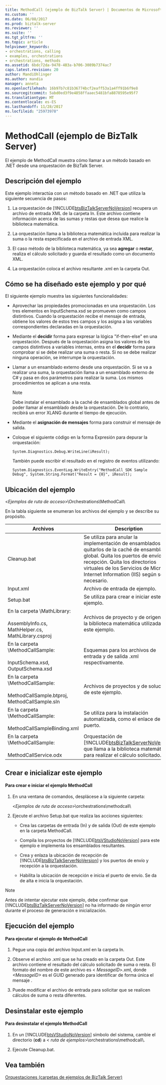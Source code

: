 ```yaml
---
title: MethodCall (ejemplo de BizTalk Server) | Documentos de Microsoft
ms.custom: ''
ms.date: 06/08/2017
ms.prod: biztalk-server
ms.reviewer: ''
ms.suite: ''
ms.tgt_pltfrm: ''
ms.topic: article
helpviewer_keywords:
- orchestrations, calling
- examples, orchestrations
- orchestrations, methods
ms.assetid: 6bdc72da-9478-403a-b706-3089b7374ac7
caps.latest.revision: 20
author: MandiOhlinger
ms.author: mandia
manager: anneta
ms.openlocfilehash: 16b97b7c81b36774bcf2eaff53a1a4ff91b6f9e8
ms.sourcegitcommit: 5abd0ed3f9e4858ffaaec5481bfa8878595e95f7
ms.translationtype: MT
ms.contentlocale: es-ES
ms.lasthandoff: 11/28/2017
ms.locfileid: "25973978"
---
```

# <a name="methodcall-biztalk-server-sample"></a>MethodCall (ejemplo de BizTalk Server)
El ejemplo de MethodCall muestra cómo llamar a un método basado en .NET desde una orquestación de BizTalk Server.  
  
## <a name="what-this-sample-does"></a>Descripción del ejemplo  
 Este ejemplo interactúa con un método basado en .NET que utiliza la siguiente secuencia de pasos:  
  
1.  La orquestación de [!INCLUDE[btsBizTalkServerNoVersion](../includes/btsbiztalkservernoversion-md.md)] recupera un archivo de entrada XML de la carpeta In. Este archivo contiene información acerca de las sumas y restas que desea que realice la biblioteca matemática.  
  
2.  La orquestación llama a la biblioteca matemática incluida para realizar la suma o la resta especificada en el archivo de entrada XML.  
  
3.  El caso método de la biblioteca matemática, ya sea **agregar** o **restar**, realiza el cálculo solicitado y guarda el resultado como un documento XML.  
  
4.  La orquestación coloca el archivo resultante .xml en la carpeta Out.  
  
## <a name="how-this-sample-is-designed-and-why"></a>Cómo se ha diseñado este ejemplo y por qué  
 El siguiente ejemplo muestra las siguientes funcionalidades:  
  
-   Aprovechar las propiedades promocionadas en una orquestación. Los tres elementos en InputSchema.xsd se promueven como campos distintivos. Cuando la orquestación recibe el mensaje de entrada, obtiene los valores de estos tres campos y los asigna a las variables correspondientes declaradas en la orquestación.  
  
-   Mediante el **decidir** forma para expresar la lógica "if-then-else" en una orquestación. Después de la orquestación asigna los valores de los campos distintivos a variables internas, entra en el **decidir** forma para comprobar si se debe realizar una suma o resta. Si no se debe realizar ninguna operación, se interrumpe la orquestación.  
  
-   Llamar a un ensamblado externo desde una orquestación. Si se va a realizar una suma, la orquestación llama a un ensamblado externo de C# y pasa en dos parámetros para realizar la suma. Los mismos procedimientos se aplican a una resta.  
  
    > [!NOTE]
    >  Debe instalar el ensamblado a la caché de ensamblados global antes de poder llamar al ensamblado desde la orquestación. De lo contrario, recibirá un error XLANG durante el tiempo de ejecución.  
  
-   Mediante el **asignación de mensajes** forma para construir el mensaje de salida.  
  
-   Coloque el siguiente código en la forma Expresión para depurar la orquestación:  
  
    ```  
    System.Diagnostics.Debug.WriteLine(iResult);  
    ```  
  
     También puede escribir el resultado en el registro de eventos utilizando:  
  
    ```  
    System.Diagnostics.EventLog.WriteEntry("MethodCall SDK Sample Debug", System.String.Format("Result = {0}", iResult);  
    ```  
  
## <a name="where-to-find-this-sample"></a>Ubicación del ejemplo  
 \<*Ejemplos de ruta de acceso*\>\Orchestrations\MethodCall\  
  
 En la tabla siguiente se enumeran los archivos del ejemplo y se describe su propósito.  
  
|Archivos|Description|  
|---------------|-----------------|  
|Cleanup.bat|Se utiliza para anular la implementación de ensamblados y quitarlos de la caché de ensamblados global. Quita los puertos de envío y recepción. Quita los directorios virtuales de los Servicios de Microsoft Internet Information (IIS) según sea necesario.|  
|Input.xml|Archivo de entrada de ejemplo.|  
|Setup.bat|Se utiliza para crear e iniciar este ejemplo.|  
|En la carpeta \MathLibrary:<br /><br /> AssemblyInfo.cs, MathHelper.cs, MathLibrary.csproj|Archivos de proyecto y de origen para la biblioteca matemática utilizada en este ejemplo.|  
|En la carpeta \MethodCallSample:<br /><br /> InputSchema.xsd, OutputSchema.xsd|Esquemas para los archivos de entrada y de salida .xml respectivamente.|  
|En la carpeta \MethodCallSample:<br /><br /> MethodCallSample.btproj, MethodCallSample.sln|Archivos de proyectos y de soluciones de este ejemplo.|  
|En la carpeta \MethodCallSample:<br /><br /> MethodCallSampleBinding.xml|Se utiliza para la instalación automatizada, como el enlace de puerto.|  
|En la carpeta \MethodCallSample:<br /><br /> MethodCallService.odx|Orquestación de [!INCLUDE[btsBizTalkServerNoVersion](../includes/btsbiztalkservernoversion-md.md)] que llama a la biblioteca matemática para realizar el cálculo solicitado.|  
  
## <a name="building-and-initializing-this-sample"></a>Crear e inicializar este ejemplo  
  
#### <a name="to-build-and-initialize-the-methodcall-sample"></a>Para crear e iniciar el ejemplo MethodCall  
  
1.  En una ventana de comandos, desplácese a la siguiente carpeta:  
  
     \<*Ejemplos de ruta de acceso*\>\orchestrations\methodcall\  
  
2.  Ejecute el archivo Setup.bat que realiza las acciones siguientes:  
  
    -   Crea las carpetas de entrada (In) y de salida (Out) de este ejemplo en la carpeta MethodCall.  
  
    -   Compila los proyectos de [!INCLUDE[btsVStudioNoVersion](../includes/btsvstudionoversion-md.md)] para este ejemplo e implementa los ensamblados resultantes.  
  
    -   Crea y enlaza la ubicación de recepción de [!INCLUDE[btsBizTalkServerNoVersion](../includes/btsbiztalkservernoversion-md.md)] y los puertos de envío y recepción a la orquestación.  
  
    -   Habilita la ubicación de recepción e inicia el puerto de envío. Se da de alta e inicia la orquestación.  
  
> [!NOTE]
>  Antes de intentar ejecutar este ejemplo, debe confirmar que [!INCLUDE[btsBizTalkServerNoVersion](../includes/btsbiztalkservernoversion-md.md)] no ha informado de ningún error durante el proceso de generación e inicialización.  
  
## <a name="running-this-sample"></a>Ejecución del ejemplo  
  
#### <a name="to-run-the-methodcall-sample"></a>Para ejecutar el ejemplo de MethodCall  
  
1.  Pegue una copia del archivo Input.xml en la carpeta In.  
  
2.  Observe el archivo .xml que se ha creado en la carpeta Out. Este archivo contiene el resultado del cálculo solicitado de suma o resta. El formato del nombre de este archivo es \< *MessageID*\>.xml, donde  *\<MessageID\>*  es el GUID generado para identificar de forma única el mensaje .  
  
3.  Puede modificar el archivo de entrada para solicitar que se realicen cálculos de suma o resta diferentes.  
  
## <a name="uninstalling-this-sample"></a>Desinstalar este ejemplo  
  
#### <a name="to-uninstall-the-methodcall-sample"></a>Para desinstalar el ejemplo MethodCall  
  
1.  En un [!INCLUDE[btsVStudioNoVersion](../includes/btsvstudionoversion-md.md)] símbolo del sistema, cambie el directorio (**cd**) a \< *ruta de ejemplos*\>\orchestrations\methodcall\\\.  
  
2.  Ejecute Cleanup.bat.  
  
## <a name="see-also"></a>Vea también  
 [Orquestaciones (carpetas de ejemplos de BizTalk Server)](../core/orchestrations-biztalk-server-samples-folder.md)
